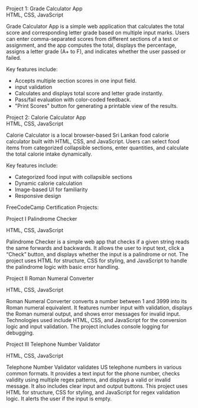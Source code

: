Project 1: Grade Calculator App   
           HTML, CSS, JavaScript

Grade Calculator App is a simple web application that calculates the total score and corresponding letter grade based on multiple input marks. Users can enter comma-separated scores from different sections of a test or assignment, and the app computes the total, displays the percentage, assigns a letter grade (A+ to F), and indicates whether the user passed or failed.

Key features include:
  * Accepts multiple section scores in one input field.
  * input validation
  * Calculates and displays total score and letter grade instantly.
  * Pass/fail evaluation with color-coded feedback.
  * "Print Scores" button for generating a printable view of the results.


Project 2: Calorie Calculator App                                                                                                                 
           HTML, CSS, JavaScript


Calorie Calculator is a local browser-based Sri Lankan food calorie calculator built with HTML, CSS, and JavaScript. Users can select food items from categorized collapsible sections, enter quantities, and calculate the total calorie intake dynamically.

Key features include:
 * Categorized food input with collapsible sections
 * Dynamic calorie calculation
 * Image-based UI for familiarity
 * Responsive design


FreeCodeCamp Certification Projects:

Project I Palindrome Checker

HTML, CSS, JavaScript

Palindrome Checker is a simple web app that checks if a given string reads the same forwards and backwards. It allows the user to input text, click a “Check” button, and displays whether the input is a palindrome or not. The project uses HTML for structure, CSS for styling, and JavaScript to handle the palindrome logic with basic error handling.

Project II Roman Numeral Converter

HTML, CSS, JavaScript

Roman Numeral Converter converts a number between 1 and 3999 into its Roman numeral equivalent. It features number input with validation, displays the Roman numeral output, and shows error messages for invalid input. Technologies used include HTML, CSS, and JavaScript for the conversion logic and input validation. The project includes console logging for debugging.

Project III Telephone Number Validator

HTML, CSS, JavaScript

Telephone Number Validator validates US telephone numbers in various common formats. It provides a text input for the phone number, checks validity using multiple regex patterns, and displays a valid or invalid message. It also includes clear input and output buttons. This project uses HTML for structure, CSS for styling, and JavaScript for regex validation logic. It alerts the user if the input is empty.
